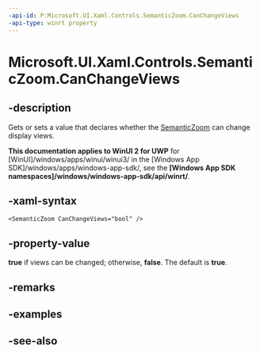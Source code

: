 ```yaml
---
-api-id: P:Microsoft.UI.Xaml.Controls.SemanticZoom.CanChangeViews
-api-type: winrt property
---
```


<!-- Property syntax
public bool CanChangeViews { get;  set; }
-->

# Microsoft.UI.Xaml.Controls.SemanticZoom.CanChangeViews

## -description
Gets or sets a value that declares whether the [SemanticZoom](semanticzoom.md) can change display views.

**This documentation applies to WinUI 2 for UWP** for [WinUI]/windows/apps/winui/winui3/ in the [Windows App SDK]/windows/apps/windows-app-sdk/, see the **[Windows App SDK namespaces]/windows/windows-app-sdk/api/winrt/**.

## -xaml-syntax
```xaml
<SemanticZoom CanChangeViews="bool" />
```


## -property-value
**true** if views can be changed; otherwise, **false**. The default is **true**. 
<!--Seems like gets set to true via many UI event handlers. What is scenario for setting false or why does it ever get false? Locked because of data population?-->

## -remarks

## -examples

## -see-also
